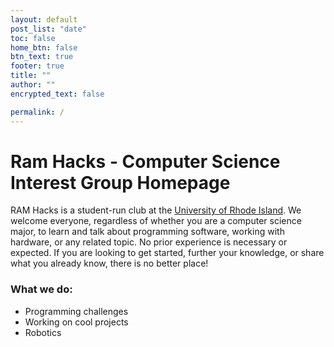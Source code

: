 ```yaml
---
layout: default
post_list: "date"
toc: false
home_btn: false
btn_text: true
footer: true
title: ""
author: ""
encrypted_text: false

permalink: /
---
```

# Ram Hacks - Computer Science Interest Group Homepage

RAM Hacks is a student-run club at the [University of Rhode Island](cs.uri.edu). We welcome everyone, regardless of whether you are a computer science major, to learn and talk about programming software, working with hardware, or any related topic. No prior experience is necessary or expected. If you are looking to get started, further your knowledge, or share what you already know, there is no better place!

### What we do:

* Programming challenges
* Working on cool projects
* Robotics
